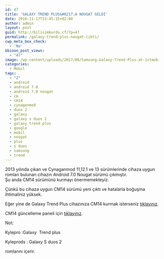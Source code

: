 ```yaml
---
id: 47
title: 'GALAXY TREND PLUS&#8217;A NOUGAT GELDİ'
date: 2016-11-17T13:45:15+02:00
author: admin
layout: post
guid: http://bilisimkurdu.cf/?p=47
permalink: /galaxy-trend-plus-nougat-cikti/
cwp_meta_box_check:
  - 'No'
bbioon_post_views:
  - "47"
image: /wp-content/uploads/2017/06/Samsung-Galaxy-Trend-Plus-at-1stmobile.co_.uk-3.png
categories:
  - Mobil
tags:
  - "2"
  - android
  - android 7.0
  - android 7.0 nougat
  - cm
  - cm14
  - cynagenmod
  - duos 2
  - galaxy
  - galaxy s duos 2
  - galaxy trend plus
  - google
  - mobil
  - nougat
  - plus
  - s duos
  - samsung
  - trend
---
```

2013 yılında çıkan ve Cynaganmod 11,12.1 ve 13 sürümlerinde cihaza uygun romları bulunan cihazın Android 7.0 Nougat sürümü çıkmıştır.  
Şu anda CM14 sürümünü kurmayı önermemekteyiz.

<!--more-->

Çünkü bu cihaza uygun CM14 sürümü yeni çıktı ve hatalarla boğuşma ihtimaliniz yüksek.

Eğer yine de Galaxy Trend Plus cihazınıza CM14 kurmak isterseniz <a href="https://jenkins.sandpox.org/view/KYLEPROXX/job/KYLEPROXX_CM14.1/lastSuccessfulBuild/artifact/cm-14.1-20161114-UNOFFICIAL-kylepro.zip" target="_blank">tıklayınız</a>.

CM14 güncelleme paneli için <a href="https://jenkins.sandpox.org/view/KYLEPROXX/job/KYLEPROXX_CM14.1/" target="_blank">tıklayınız</a>.

Not:

Kylepro :Galaxy  Trend plus

Kyleprods : Galaxy S duos 2

romlarını içerir.

&nbsp;